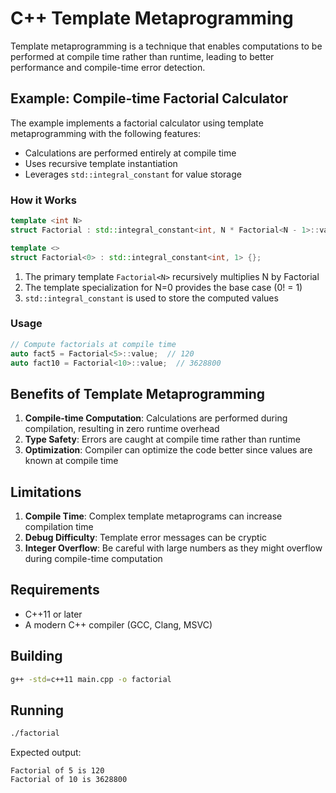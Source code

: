# C++ Template Metaprogramming

Template metaprogramming is a technique that enables computations to be performed at compile time rather than runtime, leading to better performance and compile-time error detection.

## Example: Compile-time Factorial Calculator

The example implements a factorial calculator using template metaprogramming with the following features:
- Calculations are performed entirely at compile time
- Uses recursive template instantiation
- Leverages `std::integral_constant` for value storage

### How it Works

```cpp
template <int N>
struct Factorial : std::integral_constant<int, N * Factorial<N - 1>::value> {};

template <>
struct Factorial<0> : std::integral_constant<int, 1> {};
```

1. The primary template `Factorial<N>` recursively multiplies N by Factorial<N-1>
2. The template specialization for N=0 provides the base case (0! = 1)
3. `std::integral_constant` is used to store the computed values

### Usage

```cpp
// Compute factorials at compile time
auto fact5 = Factorial<5>::value;  // 120
auto fact10 = Factorial<10>::value;  // 3628800
```

## Benefits of Template Metaprogramming

1. **Compile-time Computation**: Calculations are performed during compilation, resulting in zero runtime overhead
2. **Type Safety**: Errors are caught at compile time rather than runtime
3. **Optimization**: Compiler can optimize the code better since values are known at compile time

## Limitations

1. **Compile Time**: Complex template metaprograms can increase compilation time
2. **Debug Difficulty**: Template error messages can be cryptic
3. **Integer Overflow**: Be careful with large numbers as they might overflow during compile-time computation

## Requirements

- C++11 or later
- A modern C++ compiler (GCC, Clang, MSVC)

## Building

```bash
g++ -std=c++11 main.cpp -o factorial
```

## Running

```bash
./factorial
```

Expected output:
```
Factorial of 5 is 120
Factorial of 10 is 3628800
```
